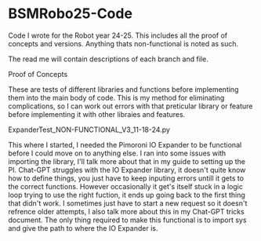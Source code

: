 # BSMRobo25-Code
Code I wrote for the Robot year 24-25. This includes all the proof of concepts and versions. Anything thats non-functional is noted as such.

The read me will contain descriptions of each branch and file.

Proof of Concepts

These are tests of different libraries and functions before implementing them into the main body of code. This is my method for eliminating complications, so I can work out errors with that preticular library or feature before implementing it with other libraies and features.

ExpanderTest_NON-FUNCTIONAL_V3_11-18-24.py

This where I started, I needed the Pimoroni IO Expander to be functional before I could move on to anything else. I ran into some issues with importing the library, I'll talk more about that in my guide to setting up the PI. Chat-GPT struggles with the IO Expander library, it doesn't quite know how to define things, you just have to keep inputing errors untill   it gets to the correct functions. However occasionally it get's itself stuck in a logic loop trying to use the right fuction, it ends up going back to the first thing that didn't work. I sometimes just have to start a new request so it doesn't refrence older attempts, I also talk more about this in my Chat-GPT tricks document. The only thing required to make this functional is to import sys and give the path to where the IO Expander is.


